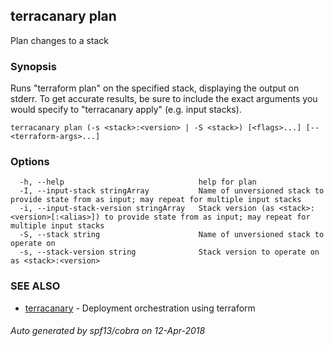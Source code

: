 ## terracanary plan

Plan changes to a stack

### Synopsis

Runs "terraform plan" on the specified stack, displaying the output on stderr. To get accurate results, be sure to include the exact arguments you would specify to "terracanary apply" (e.g. input stacks).

```
terracanary plan (-s <stack>:<version> | -S <stack>) [<flags>...] [-- <terraform-args>...]
```

### Options

```
  -h, --help                              help for plan
  -I, --input-stack stringArray           Name of unversioned stack to provide state from as input; may repeat for multiple input stacks
  -i, --input-stack-version stringArray   Stack version (as <stack>:<version>[:<alias>]) to provide state from as input; may repeat for multiple input stacks
  -S, --stack string                      Name of unversioned stack to operate on
  -s, --stack-version string              Stack version to operate on as <stack>:<version>
```

### SEE ALSO

* [terracanary](../README.md)	 - Deployment orchestration using terraform

###### Auto generated by spf13/cobra on 12-Apr-2018
